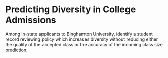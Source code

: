 # Predicting Diversity in College Admissions
Among in-state applicants to Binghamton University, identify a student record reviewing policy which increases diversity without reducing either the quality of the accepted class or the accuracy of the incoming class size prediction.


